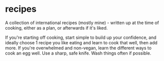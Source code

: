 # recipes
A collection of international recipes (mostly mine) - written up at the time of cooking, either as a plan, or afterwards if it's liked.

If you're starting off cooking, start simple to build up your confidence, and ideally choose 1 recipe you like eating and learn to cook that well, then add more.
If you're overwhelmed and non-vegan, learn the different ways to cook an egg well. 
Use a sharp, safe knife. Wash things often if possible.
